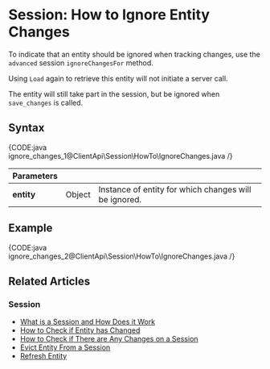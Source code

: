 # Session: How to Ignore Entity Changes

To indicate that an entity should be ignored when tracking changes, 
use the `advanced` session `ignoreChangesFor` method.  

Using `Load` again to retrieve this entity will not initiate a server call.  

The entity will still take part in the session, but be ignored when `save_changes` is called.  

## Syntax

{CODE:java ignore_changes_1@ClientApi\Session\HowTo\IgnoreChanges.java /}

| Parameters | | |
| ------------- | ------------- | ----- |
| **entity** | Object | Instance of entity for which changes will be ignored. |


## Example

{CODE:java ignore_changes_2@ClientApi\Session\HowTo\IgnoreChanges.java /}

## Related Articles

### Session

- [What is a Session and How Does it Work](../../../client-api/session/what-is-a-session-and-how-does-it-work)
- [How to Check if Entity has Changed](../../../client-api/session/how-to/check-if-entity-has-changed)
- [How to Check if There are Any Changes on a Session](../../../client-api/session/how-to/check-if-there-are-any-changes-on-a-session)
- [Evict Entity From a Session](../../../client-api/session/how-to/evict-entity-from-a-session)
- [Refresh Entity](../../../client-api/session/how-to/refresh-entity)
